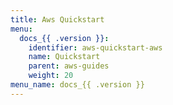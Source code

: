 ```yaml
---
title: Aws Quickstart
menu:
  docs_{{ .version }}:
    identifier: aws-quickstart-aws
    name: Quickstart
    parent: aws-guides
    weight: 20
menu_name: docs_{{ .version }}
---
```


